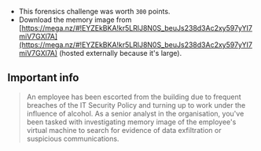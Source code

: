 * This forensics challenge was worth `300` points.
* Download the memory image from [https://mega.nz/#!EYZEkBKA!kr5LRlJ8N0S_beuJs238d3Ac2xy597yYI7miV7GXl7A](https://mega.nz/#!EYZEkBKA!kr5LRlJ8N0S_beuJs238d3Ac2xy597yYI7miV7GXl7A) (hosted externally because it's large).


## Important info

> An employee has been escorted from the building due to frequent breaches of the IT Security Policy and turning up to work under the influence of alcohol. As a senior analyst in the organisation, you've been tasked with investigating memory image of the employee's virtual machine to search for evidence of data exfiltration or suspicious communications.
